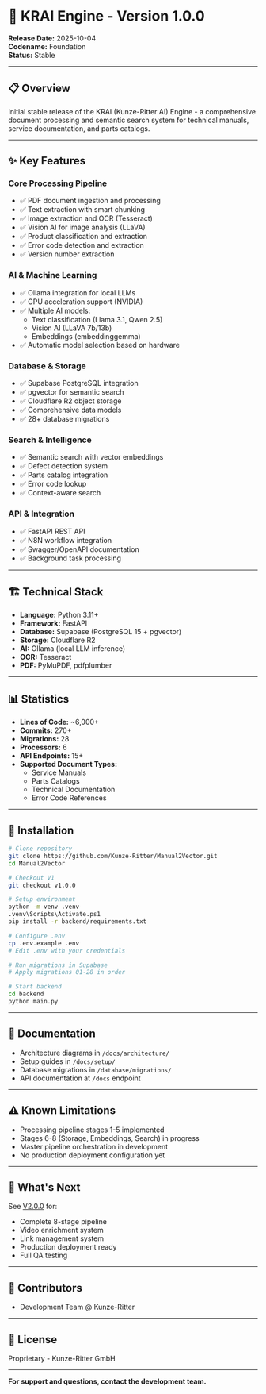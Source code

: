 # 🎯 KRAI Engine - Version 1.0.0

**Release Date:** 2025-10-04  
**Codename:** Foundation  
**Status:** Stable

---

## 📋 **Overview**

Initial stable release of the KRAI (Kunze-Ritter AI) Engine - a comprehensive document processing and semantic search system for technical manuals, service documentation, and parts catalogs.

---

## ✨ **Key Features**

### **Core Processing Pipeline**
- ✅ PDF document ingestion and processing
- ✅ Text extraction with smart chunking
- ✅ Image extraction and OCR (Tesseract)
- ✅ Vision AI for image analysis (LLaVA)
- ✅ Product classification and extraction
- ✅ Error code detection and extraction
- ✅ Version number extraction

### **AI & Machine Learning**
- ✅ Ollama integration for local LLMs
- ✅ GPU acceleration support (NVIDIA)
- ✅ Multiple AI models:
  - Text classification (Llama 3.1, Qwen 2.5)
  - Vision AI (LLaVA 7b/13b)
  - Embeddings (embeddinggemma)
- ✅ Automatic model selection based on hardware

### **Database & Storage**
- ✅ Supabase PostgreSQL integration
- ✅ pgvector for semantic search
- ✅ Cloudflare R2 object storage
- ✅ Comprehensive data models
- ✅ 28+ database migrations

### **Search & Intelligence**
- ✅ Semantic search with vector embeddings
- ✅ Defect detection system
- ✅ Parts catalog integration
- ✅ Error code lookup
- ✅ Context-aware search

### **API & Integration**
- ✅ FastAPI REST API
- ✅ N8N workflow integration
- ✅ Swagger/OpenAPI documentation
- ✅ Background task processing

---

## 🏗️ **Technical Stack**

- **Language:** Python 3.11+
- **Framework:** FastAPI
- **Database:** Supabase (PostgreSQL 15 + pgvector)
- **Storage:** Cloudflare R2
- **AI:** Ollama (local LLM inference)
- **OCR:** Tesseract
- **PDF:** PyMuPDF, pdfplumber

---

## 📊 **Statistics**

- **Lines of Code:** ~6,000+
- **Commits:** 270+
- **Migrations:** 28
- **Processors:** 6
- **API Endpoints:** 15+
- **Supported Document Types:**
  - Service Manuals
  - Parts Catalogs
  - Technical Documentation
  - Error Code References

---

## 🚀 **Installation**

```bash
# Clone repository
git clone https://github.com/Kunze-Ritter/Manual2Vector.git
cd Manual2Vector

# Checkout V1
git checkout v1.0.0

# Setup environment
python -m venv .venv
.venv\Scripts\Activate.ps1
pip install -r backend/requirements.txt

# Configure .env
cp .env.example .env
# Edit .env with your credentials

# Run migrations in Supabase
# Apply migrations 01-28 in order

# Start backend
cd backend
python main.py
```

---

## 📖 **Documentation**

- Architecture diagrams in `/docs/architecture/`
- Setup guides in `/docs/setup/`
- Database migrations in `/database/migrations/`
- API documentation at `/docs` endpoint

---

## ⚠️ **Known Limitations**

- Processing pipeline stages 1-5 implemented
- Stages 6-8 (Storage, Embeddings, Search) in progress
- Master pipeline orchestration in development
- No production deployment configuration yet

---

## 🎯 **What's Next**

See [V2.0.0](https://github.com/Kunze-Ritter/Manual2Vector/releases/tag/v2.0.0) for:
- Complete 8-stage pipeline
- Video enrichment system
- Link management system
- Production deployment ready
- Full QA testing

---

## 👥 **Contributors**

- Development Team @ Kunze-Ritter

---

## 📝 **License**

Proprietary - Kunze-Ritter GmbH

---

**For support and questions, contact the development team.**
